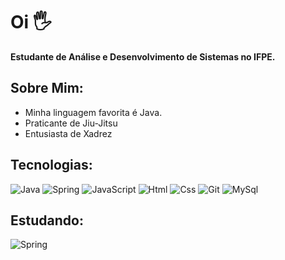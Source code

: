 # Oi 🖐️

**Estudante de Análise e Desenvolvimento de Sistemas no IFPE.**


## Sobre Mim: 

* Minha linguagem favorita é Java.
* Praticante de Jiu-Jitsu
* Entusiasta de Xadrez

## Tecnologias: 

![Java](https://img.shields.io/badge/Java-ED8B00?style=for-the-badge&logo=openjdk&logoColor=white)
![Spring](https://img.shields.io/badge/Spring-6DB33F?style=for-the-badge&logo=spring&logoColor=white)
![JavaScript](https://img.shields.io/badge/JavaScript-323330?style=for-the-badge&logo=javascript&logoColor=F7DF1E)
![Html](https://img.shields.io/badge/HTML5-E34F26?style=for-the-badge&logo=html5&logoColor=white)
![Css](	https://img.shields.io/badge/CSS3-1572B6?style=for-the-badge&logo=css3&logoColor=white)
![Git](https://img.shields.io/badge/GIT-E44C30?style=for-the-badge&logo=git&logoColor=white)
![MySql](https://img.shields.io/badge/MySQL-005C84?style=for-the-badge&logo=mysql&logoColor=white)


## Estudando:

![Spring](https://img.shields.io/badge/Spring-6DB33F?style=for-the-badge&logo=spring&logoColor=white)
